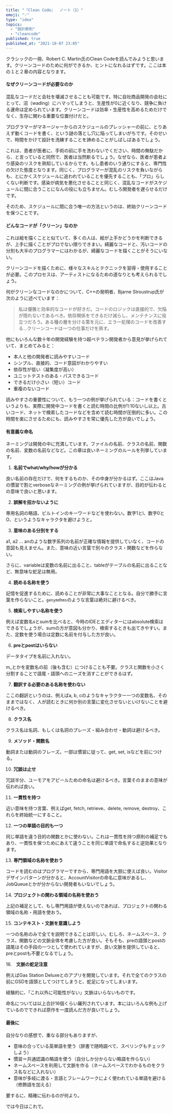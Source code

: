 ```yaml
---
title: "『Clean Code』  ノート（1）"
emoji: "💡"
type: "idea"
topics:
  - "設計原則"
  - "cleancode"
published: true
published_at: "2021-10-07 23:05"
---
```


クラシックの一冊、Robert C. Martin氏のClean Codeを読んでみようと思います。クリーンコードのために何ができるか、ヒントになれるはずです。ここは本の１と２章の内容となります。

#### なぜクリーンコードが必要なのか

混乱なコードだと会社を壊滅させることも可能です。特に自社商品開発の会社にとって、沼（wading）にハマってしまうと、生産性が0に近くなり、競争に負ける運命は定められています。クリーンコードは効率・生産性を高めるためだけでなく、生存に関わる重要な位置付けだと。

プログラマーがマネージャーからのスケジュールのプレッシャーの前に、とりあえず動くコードを書く、という謎の落とし穴に陥ってしまいがちです。そのせいで、時間をかけて設計を洗練することを諦めることがしばしばあるでしょう。

これは、患者が医者に、手術の前に手を洗わないでください、時間の無駄だから、と言っていると同然で、医者は当然断るでしょう。なぜなら、医者が患者より感染のリスクを熟知しているからです。もし患者のいう通りにすると、専門性の欠けた態度となります。同じく、プログラマーが混乱のリスクを負いながらも、とにかくスケジュールに追われていることを優先することも、「プロ」らしくない判断です。感染が病気を悪化させることと同じく、混乱なコードがスケジュールに間に合うことになんの役にも立ちません。むしろ開発者を遅らせるだけです。

そのため、スケジュールに間に合う唯一の方法というのは、終始クリーンコードを保つことです。

#### どんなコードが「クリーン」なのか

これは絵を描くことと似ていて、多くの人は、絵が上手かどうかを判断できるが、上手に描くことがプロでない限りできまい。綺麗なコードと、汚いコードの分別も大半のプログラマーにはわかるが、綺麗なコードを描くことがそうにいない。

クリーンコードを描くために、様々なスキルとテクニックを習得・使用することが必要。このプロセスは、アーティストになるための道なりとも考えられるでしょう。

何がクリーンなコードなのかについて、C++の発明者、Bjarne Stroustrup氏が次のように述べています：

> 私は優雅と効率的なコードが好きだ。コードのロジックは直接的で、欠陥が隠れないであるべき。依存関係をできるだけ減らし、メンテナンスに役立つだろう。ある種の層を分ける策を元に、エラー処理のコードを改善する…クリーンコードは一つの仕事だけを熟す。

他にもいろんな数十年の開発経験を持つ超ベテラン開発者から意見が挙げられていて、まとめてみると：

- 本人と他の開発者に読みやすいコード
- シンプル、直接的、コード意図がわかりやすい
- 依存性が低い（凝集度が高い）
- ユニットテストのある・パスできるコード
- できるだけ小さい（短い）コード
- 重複のないコード

読みやすさの重要性について、もう一つの例が挙げられている：コードを書くというよりも、実際に開発中コードを書くと読む時間の比例が1:10ないし以上。古いコード、ネットで検索したコードなどを含めて読む時間が圧倒的に多い。この時間を楽にさせるためにも、読みやすさを常に優先した方が良いでしょう。

#### 有意義な命名

ネーミングは開発の中に充満しています。ファイルの名前、クラスの名前、関数の名前、変数の名前などなど。この章は良いネーミングのルールを列挙しています。

1. **名前でwhat/why/howが分かる**

良い名前の存在だけで、何をするものか、その中身が分かるはず。ここはJavaの慣習で割とverboseなネーミングの例が挙げられていますが、目的が伝わるとの意味で良いと思います。

2. **誤解を招かないように**

専用名詞の略語、ビルトインのキーワードなどを使わない。数字1とl、数字0とO、というようなキャラクタを避けようと。

3. **意味のある分別をする**

a1, a2 ... anのような数字系列の名前が正確な情報を提供していなく、コードの意図も見えません。また、意味の近い言葉で別々のクラス・関数などを作らない。

さらに、variableは変数の名前に出ること、tableがテーブルの名前に出ることなど、無意味な蛇足は無用。

4. **読める名称を使う**

記憶を促進するために、読めることが非常に大事なこととなる。自分で勝手に言葉を作らないこと。`genymdhms`のような言葉は絶対に避けるべき。

5. **検索しやすい名称を使う**

例えば変数名sとsumを比べると、今時のIDEとエディターにはabsolute検索はできるでしょうが、sumの方が意図も分かり、検索するときも出てきやすい。また、定数を使う場合は定数に名前を付与した方が良い。

6. **preとpostはいらない**

データタイプを名前に入れない。

m_とかを変数名の前（後も含む）につけることも不要。クラスと関数を小さく分割することで語尾・語頭へのニーズを消すことができるはず。

7. **翻訳する必要のある名称を使わない**

ここの翻訳というのは、例えばa, b, cのようなキャラクター一つの変数名、そのままではなく、人が読むときに何か別の言葉に変化させないといけないことを避けるべき。

8. **クラス名**

クラス名は名詞、もしくは名詞のプレーズ・組み合わせ・動詞は避けるべき。

9. **メソッド・関数名**

動詞または動詞のフレーズ。一部は慣習に従って、get, set, isなどを前につける。

10. **冗談は止せ**

冗談半分、ユーモアをアピールための命名は避けるべき。言葉そのままの意味が伝われば良い。

11. **一貫性を持つ**

近い意味を持つ言葉、例えばget, fetch, retrieve、delete, remove, destroy、これらを終始統一にすること。

12. **一つの単語の目的も一つ**

同じ単語を違う目的の関数とかに使わない。これは一貫性を持つ原則の補足でもあり、一貫性を保つためにあえて違うことを同じ単語で命名すると逆効果となります。

13. **専門領域の名称を使おう**

コードを読むのはプログラマーですから、専門用語を大胆に使えば良い。Visitorデザインパターンが分かると、AccountVisitorの命名に意味があるし、JobQueueとかが分からない開発者もいないでしょう。

14. **プロジェクトの関わる領域の名称を使おう**

上記の補足として、もし専門用語が使えないのであれば、プロジェクトの関わる領域の名称・用語を使おう。

15. **コンテキスト・文脈を意識しよう**

一つの名称のみで全てを説明できることは珍しい。むしろ、ネームスペース、クラス、関数などの文脈全体を考慮した方が良い。そもそも、preの語頭とpostの語尾はその手段の一つとして使われていますが、良い文脈を提供していると、preとpostも不要となるでしょう。

16.　**文脈の蛇足注意**

例えばGas Station Deluxeとのアプリを開発しています。それで全てのクラスの前にGSDを語頭としてつけてしまうと、蛇足になってしまいます。

経験的に、「これ以外に可能性がない」文脈はいらないものです。

命名については以上合計16個くらい羅列されています。本にはいろんな例も上げているのでできれば原作を一度読んだ方が良いでしょう。

#### 最後に

自分なりの感想で、重なる部分もありますが、
- 意味の合っている英単語を使う（辞書で随時調べて、スペリングもチェックしよう）
- 慣習＝共通認識の略語を使う（自分しか分からない略語を作らない）
- ネームスペースを利用して文脈を作る（ネームスペースでわかるものをクラス名などに入れない）
- 意味が多岐に渡る・言語とフレームワークによく使われている単語を避ける（修飾語を加える）

要するに、精確に伝わるのが何より。

では今日はこれで。